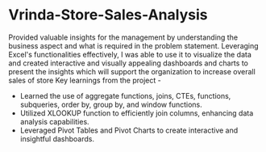 # Vrinda-Store-Sales-Analysis
Provided valuable insights for the management by understanding the business aspect and what is required in the problem statement. 
Leveraging Excel's functionalities effectively, I was able to use it to visualize the data and created interactive and visually appealing
dashboards and charts to present the insights which will support the organization to increase overall sales of store
Key learnings from the project - 
- Learned the use of aggregate functions, joins, CTEs, functions, subqueries, order by, group by, and window functions.
- Utilized XLOOKUP function to efficiently join columns, enhancing data analysis capabilities.
- Leveraged Pivot Tables and Pivot Charts to create interactive and insightful dashboards.

 
 
